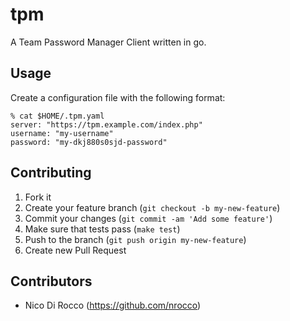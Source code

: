 tpm
===

A Team Password Manager Client written in go.


Usage
-----

Create a configuration file with the following format:

    % cat $HOME/.tpm.yaml
    server: "https://tpm.example.com/index.php"
    username: "my-username"
    password: "my-dkj880s0sjd-password"


Contributing
------------

1. Fork it
2. Create your feature branch (`git checkout -b my-new-feature`)
3. Commit your changes (`git commit -am 'Add some feature'`)
4. Make sure that tests pass (`make test`)
5. Push to the branch (`git push origin my-new-feature`)
6. Create new Pull Request


Contributors
------------

- Nico Di Rocco (https://github.com/nrocco)
